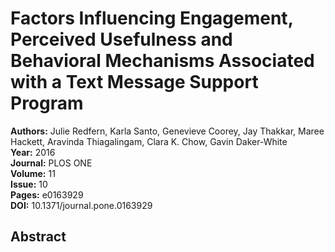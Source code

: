 # Factors Influencing Engagement, Perceived Usefulness and Behavioral Mechanisms Associated with a Text Message Support Program

**Authors:** Julie Redfern, Karla Santo, Genevieve Coorey, Jay Thakkar, Maree Hackett, Aravinda Thiagalingam, Clara K. Chow, Gavin Daker-White  
**Year:** 2016  
**Journal:** PLOS ONE  
**Volume:** 11  
**Issue:** 10  
**Pages:** e0163929  
**DOI:** 10.1371/journal.pone.0163929  

## Abstract


